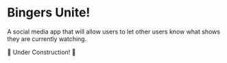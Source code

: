 # Bingers Unite!
A social media app that will allow users to let other users know what shows they are currently watching.

🚧 Under Construction! 🚧





